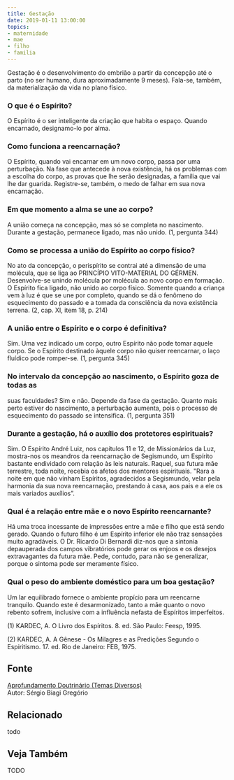 ```yaml
---
title: Gestação
date: 2019-01-11 13:00:00
topics: 
- maternidade
- mae
- filho
- familia
---
```


Gestação é o desenvolvimento do embrião a partir da concepção até o
parto (no ser humano, dura aproximadamente 9 meses). Fala-se, também, da
materialização da vida no plano físico.

### O que é o Espírito?
O Espírito é o ser inteligente da criação que habita o espaço. Quando
encarnado, designamo-lo por alma.

### Como funciona a reencarnação?
O Espírito, quando vai encarnar em um novo corpo, passa por uma
perturbação. Na fase que antecede à nova existência, há os problemas com
a escolha do corpo, as provas que lhe serão designadas, a família que
vai lhe dar guarida. Registre-se, também, o medo de falhar em sua nova
encarnação.

### Em que momento a alma se une ao corpo?
A união começa na concepção, mas só se completa no nascimento. Durante a
gestação, permanece ligado, mas não unido. (1, pergunta 344)

### Como se processa a união do Espírito ao corpo físico?
No ato da concepção, o perispírito se contrai até a dimensão de uma
molécula, que se liga ao PRINCÍPIO VITO-MATERIAL DO GÉRMEN.
Desenvolve-se unindo molécula por molécula ao novo corpo em formação. O
Espírito fica ligado, não unido ao corpo físico. Somente quando a
criança vem à luz é que se une por completo, quando se dá o fenômeno do
esquecimento do passado e a tomada da consciência da nova existência
terrena. (2, cap. XI, item 18, p. 214)

### A união entre o Espírito e o corpo é definitiva?
Sim. Uma vez indicado um corpo, outro Espírito não pode tomar aquele
corpo. Se o Espírito destinado àquele corpo não quiser reencarnar, o
laço fluídico pode romper-se. (1, pergunta 345)

### No intervalo da concepção ao nascimento, o Espírito goza de todas as
suas faculdades?
Sim e não. Depende da fase da gestação. Quanto mais perto estiver do
nascimento, a perturbação aumenta, pois o processo de esquecimento do
passado se intensifica. (1, pergunta 351)

### Durante a gestação, há o auxílio dos protetores espirituais?
Sim. O Espírito André Luiz, nos capítulos 11 e 12, de Missionários da
Luz, mostra-nos os meandros da reencarnação de Segismundo, um Espírito
bastante endividado com relação às leis naturais. Raquel, sua futura mãe
terrestre, toda noite, recebia os afetos dos mentores espirituais. "Rara
a noite em que não vinham Espíritos, agradecidos a Segismundo, velar
pela harmonia da sua nova reencarnação, prestando à casa, aos pais e a
ele os mais variados auxílios”.

### Qual é a relação entre mãe e o novo Espírito reencarnante?
Há uma troca incessante de impressões entre a mãe e filho que está sendo
gerado. Quando o futuro filho é um Espírito inferior ele não traz
sensações muito agradáveis. O Dr. Ricardo Di Bernardi diz-nos que a
sintonia depauperada dos campos vibratórios pode gerar os enjoos e os
desejos extravagantes da futura mãe. Pede, contudo, para não se
generalizar, porque o sintoma pode ser meramente físico.

### Qual o peso do ambiente doméstico para um boa gestação?
Um lar equilibrado fornece o ambiente propício para um reencarne
tranquilo. Quando este é desarmonizado, tanto a mãe quanto o novo
rebento sofrem, inclusive com a influência nefasta de Espíritos
imperfeitos.


(1) KARDEC, A. O Livro dos Espíritos. 8. ed. São Paulo: Feesp, 1995.

(2) KARDEC, A. A Gênese - Os Milagres e as Predições Segundo o
Espiritismo. 17. ed. Rio de Janeiro: FEB, 1975.

## Fonte
[Aprofundamento Doutrinário (Temas Diversos)](https://sites.google.com/view/aprofundamentodoutrinario/situação-do-espírito-durante-a-gestação)  
Autor: Sérgio Biagi Gregório



## Relacionado
todo

## Veja Também
TODO


